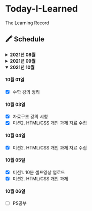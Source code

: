# Today-I-Learned

The Learning Record

## 🖍 Schedule

<details>
<summary><b>2021년 08월</b></summary>

#### 08월 28일

- [x] HTML 강의 듣기

  - 개요
  - 실습환경 세팅
  - HTML이란?
  - 텍스트 요소

- [x] HTML 강의 정리
  - [01. 개요](https://github.com/canmarkme/Today-ILearned/blob/main/HTML/01.%EA%B0%9C%EC%9A%94.md)
  - [02. 실습환경 개요](https://github.com/canmarkme/Today-ILearned/blob/main/HTML/02.%20%EC%8B%A4%EC%8A%B5%ED%99%98%EA%B2%BD%20%EC%84%B8%ED%8C%85.md)

#### 08월 29일

- [x] HTML 강의 듣기
  - 구조를 나타내는 요소
  - 목록과 표
  - 임베디드요소
  - 폼 과련 요소
  - 메타데이터 요소
  - 전역속성
- [x] HTML 강의 정리
  - [03. HTML이란?](https://github.com/canmarkme/Today-ILearned/blob/main/HTML/03.%20HTML%EC%9D%B4%EB%9E%80.md)
  - [04. 텍스트 요소](https://github.com/canmarkme/Today-ILearned/blob/main/HTML/04.%20%ED%85%8D%EC%8A%A4%ED%8A%B8%EC%9A%94%EC%86%8C.md)
- [x] 마크다운 공부

#### 08월 30일

- [x] HTML 강의 정리
  - [05. 구조를 나타내는 요소](https://github.com/canmarkme/Today-ILearned/blob/main/HTML/05.%20%EA%B5%AC%EC%A1%B0%EB%A5%BC%20%EB%82%98%ED%83%80%EB%82%B4%EB%8A%94%20%EC%9A%94%EC%86%8C.md)
  - [06. 목록과 표](https://github.com/canmarkme/Today-ILearned/blob/main/HTML/06.%20%EB%AA%A9%EB%A1%9D%EA%B3%BC%20%ED%91%9C.md)

#### 08월 31일

- [x] HTML 강의 정리
  - [07. 임베디드 요소](https://github.com/canmarkme/Today-ILearned/blob/main/HTML/07.%20%EC%9E%84%EB%B2%A0%EB%94%94%EB%93%9C%20%EC%9A%94%EC%86%8C.md)

</details>

<details>
  <summary><b>2021년 09월</b></summary>

#### 09월 01일

- [x] HTML 강의 정리
  - [08. 폼 관련 요소](https://github.com/canmarkme/Today-ILearned/blob/main/HTML/08.%20%ED%8F%BC%20%EA%B4%80%EB%A0%A8%20%EC%9A%94%EC%86%8C.md)
  - [09. 메타데이터 요소](https://github.com/canmarkme/Today-ILearned/blob/main/HTML/09.%20%EB%A9%94%ED%83%80%EB%8D%B0%EC%9D%B4%ED%84%B0%20%EC%9A%94%EC%86%8C.md)
  - [10. 전역속성](https://github.com/canmarkme/Today-ILearned/blob/main/HTML/10.%20%EC%A0%84%EC%97%AD%20%EC%86%8D%EC%84%B1.md)
- [x] CSS 강의 듣기
  - 개요
  - 선택자(셀렉터)
- [x] 교육과정 OT 19시

#### 09월 02일

- [x] CSS 강의 듣기
  - 폰트 관련 속성
  - 단위와 값
- [x] CSS 강의 정리
  - [01. 개요](https://github.com/canmarkme/Today-ILearned/blob/main/CSS/outline.md)
- [x] 정기테스트 18시

#### 09월 03일

- [x] CSS 강의 듣기
  - 박스모델
  - 레이아웃
  - 색상과 배경
- [x] [1주차 회고 작성](https://github.com/canmarkme/Today-ILearned/blob/main/Journal/1st_retrospect.md)

#### 09월 04일

- [x] HTML 복습

#### 09월 05일

- [x] HTML 복습
- [x] HTML 주말과제
- [ ] 코딩테스트 주말과제

#### 09월 06일

- [x] 제로베이스 프로필 관리 100% 업데이트
- [x] 에세이 제출

#### 09월 07일

- [x] CSS 강의 듣기
  - transform
  - transition
  - 애니메이션
- [x] CSS 강의 정리
  - [02. 선택자(셀렉터)](https://github.com/canmarkme/Today-ILearned/blob/main/CSS/02.%20%EC%84%A0%ED%83%9D%EC%9E%90(%EC%85%80%EB%9F%AD%ED%84%B0).md)
- [x] 프론트엔드 강사님 라이브 세션 19:30~21:00

#### 09월 08일

- [x] CSS 강의 정리
  - [03. 폰트 관련 속성](https://github.com/canmarkme/Today-ILearned/blob/main/CSS/03.%20%ED%8F%B0%ED%8A%B8%20%EA%B4%80%EB%A0%A8%20%EC%86%8D%EC%84%B1.md)
  - [04. 단위와 값](https://github.com/canmarkme/Today-ILearned/blob/main/CSS/04.%20%EB%8B%A8%EC%9C%84%EC%99%80%20%EA%B0%92.md)

#### 09월 09일

- [x] CSS 강의 정리
  - [05. 박스모델](https://github.com/canmarkme/Today-ILearned/blob/main/CSS/05.%20%EB%B0%95%EC%8A%A4%EB%AA%A8%EB%8D%B8.md)
  - [06. 레이아웃](https://github.com/canmarkme/Today-ILearned/blob/main/CSS/06.%20%EB%A0%88%EC%9D%B4%EC%95%84%EC%9B%83.md)
- [x] 정기테스트 18시

#### 09월 10일

- [x] CSS 강의 정리
  - [07. 색상과 배경](https://github.com/canmarkme/Today-ILearned/blob/main/CSS/07.%20%EC%83%89%EC%83%81%EA%B3%BC%20%EB%B0%B0%EA%B2%BD.md)
  - [08. transform](https://github.com/canmarkme/Today-ILearned/blob/main/CSS/08.%20transform.md)

#### 09월 11일

- [x] CSS 강의 정리
  - [09. transition](https://github.com/canmarkme/Today-ILearned/blob/main/CSS/09.%20transition.md)
  - [10. 애니메이션](https://github.com/canmarkme/Today-ILearned/blob/main/CSS/10.%20%EC%95%A0%EB%8B%88%EB%A9%94%EC%9D%B4%EC%85%98.md)
- [x] CSS 강의 듣기
  - flexbox
  - grid

#### 09월 12일
- [x] CSS 강의 정리
  - [11. Flex](https://github.com/canmarkme/Today-ILearned/blob/main/CSS/11.%20Flex.md)
- [x] HTML 주말과제
- [ ] 코딩테스트 주말과제

#### 09월 14일

- [x] CSS 강의 정리
  - [12. 그리드](https://github.com/canmarkme/Today-ILearned/blob/main/CSS/12.%20%EA%B7%B8%EB%A6%AC%EB%93%9C.md)
- [x] 프론트엔드 강사님 라이브 세션 19:30~21:00

#### 09월 15일

- [x] HTML/CSS 복습

#### 09월 16일

- [x] HTML/CSS 복습
- [x] 정기테스트 18시

#### 09월 17일

- [x] HTML/CSS 복습

#### 09월 18일

- [x] CSS 정리
  - [13. 미디어 쿼리](https://github.com/canmarkme/Today-ILearned/blob/main/CSS/13.%20%EB%AF%B8%EB%94%94%EC%96%B4%20%EC%BF%BC%EB%A6%AC.md)
- [x] 자바스크립트 기초 강의(드림코딩 by 엘리)

#### 09월 19일
- [x] 자바스크립트 기초 강의(드림코딩 by 엘리)
- [X] 백준 단계별 풀기 

#### 09월 20일
- [X] 백준 단계별 풀기 

#### 09월 21일
- [X] 백준 단계별 풀기 

#### 09월 22일
- [X] 백준 단계별 풀기 

#### 09월 23일
- [X] 백준 단계별 풀기 

#### 09월 24일
- [X] 백준 단계별 풀기 
- [X] 자바스립트 강의 

#### 09월 25일
- [X] 자바스립트 강의 

#### 09월 26일
- [X] 자바스립트 정리 

#### 09월 27일
- [X] 자바스립트 정리 
- [X] PS 문제

#### 09월 28일
- [X] 자바스립트 정리 
- [X] 라이브 세션 19:30~21:00

#### 09월 29일
- [X] 자바스립트 정리 
- [X] PS 문제 풀이

#### 09월 30일
- [X] 자바스립트 정리 
- [X] PS 문제 풀이
</details>

<details open>
  <summary><b>2021년 10월</b></summary>

#### 10월 01일

- [x] 수학 강의 정리

#### 10월 03일

- [x] 자료구조 강의 시청
- [x] 미션2. HTML/CSS 개인 과제 자료 수집

#### 10월 04일

- [x] 미션2. HTML/CSS 개인 과제 자료 수집

#### 10월 05일

- [x] 미션1. 10분 셀프영상 업로드
- [x] 미션2. HTML/CSS 개인 과제

#### 10월 06일

- [ ] PS공부
</details>
